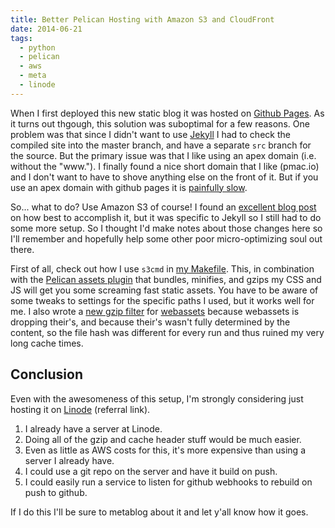```yaml
---
title: Better Pelican Hosting with Amazon S3 and CloudFront
date: 2014-06-21
tags:
  - python
  - pelican
  - aws
  - meta
  - linode
---
```


When I first deployed this new static blog it was hosted on [Github Pages](https://pages.github.com/).
As it turns out thgough, this solution was suboptimal for a few reasons. One problem was that
since I didn't want to use [Jekyll](http://jekyllrb.com/) I had to check the compiled site into the master
branch, and have a separate `src` branch for the source. But the primary issue was that I like using an apex
domain (i.e. without the "www."). I finally found a nice short domain that I like (pmac.io) and I don't want
to have to shove anything else on the front of it. But if you use an apex domain with github pages it is
[painfully slow](http://instantclick.io/github-pages-and-apex-domains).

So... what to do? Use Amazon S3 of course! I found an [excellent blog post](https://www.sylvaindurand.org/website-delivery-with-cloudfront/) on how best to accomplish it,
but it was specific to Jekyll so I still had to do some more setup. So I thought I'd make notes about those changes here so I'll remember
and hopefully help some other poor micro-optimizing soul out there.

First of all, check out how I use `s3cmd` in [my Makefile](https://github.com/pmclanahan/pmac.io/blob/e65aacf1fd2d05552ddcf7582d04f6456e25f828/Makefile#L85-L87). This, in combination with the [Pelican assets plugin](https://github.com/getpelican/pelican-plugins/tree/master/assets) that bundles, minifies, and gzips my CSS and JS will get you some screaming fast static assets. You have to be aware of some tweaks to settings for the specific paths I used, but it works well for me. I also wrote a [new gzip filter](https://github.com/pmclanahan/pmac.io/blob/e65aacf1fd2d05552ddcf7582d04f6456e25f828/asset_filters.py) for [webassets](https://github.com/miracle2k/webassets) because webassets is dropping their's, and because their's wasn't fully determined by the content, so the file hash was different for every run and thus ruined my very long cache times.

## Conclusion

Even with the awesomeness of this setup, I'm strongly considering just hosting it on [Linode](https://www.linode.com/?r=d069f8df6df96b5407f86bbc2dde1424435ba75c) (referral link).

1. I already have a server at Linode.
2. Doing all of the gzip and cache header stuff would be much easier.
3. Even as little as AWS costs for this, it's more expensive than using a server I already have.
4. I could use a git repo on the server and have it build on push.
5. I could easily run a service to listen for github webhooks to rebuild on push to github.

If I do this I'll be sure to metablog about it and let y'all know how it goes.
